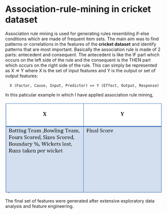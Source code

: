 # Association-rule-mining in cricket dataset

Association rule mining is used for generating rules resembling if-else conditions which are made of frequent item sets. The main aim was to find patterns or correlations in the features of the **cricket dataset** and identify patterns that are most important. Basically the association rule is made of 2 parts: antecedent and consequent. The antecedent is like the IF part which occurs on the left side of the rule and the consequent is the THEN part which occurs on the right side of the rule. This can simply be represented as X => Y where X is the set of input features and Y is the output or set of output features:

      X (Factor, Cause, Input, Predictor) => Y (Effect, Output, Response) 

In this paticular example in which I have applied association rule mining,

![](https://github.com/TanviPareek/Association-rule-mining/blob/master/uploads/assoc.png)

The final set of features were generated after extensive exploratory data analysis and feature engineering.
